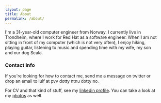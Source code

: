 ```yaml
---
layout: page
title: About
permalink: /about/
---
```


I'm a 31-year-old computer engineer from Norway. I currently live in Trondheim, where I work for Red Hat as a software engineer. When I am not sitting in front of my computer (which is not very often), I enjoy hiking, playing guitar, listening to music and spending time with my wife, my son and our dog Scala.

### Contact info
If you're looking for how to contact me, send me a message on twitter or drop an email to lulf at pvv dotty ntnu dotty no.

For CV and that kind of stuff, see my [linkedin
profile](http://www.linkedin.com/pub/ulf-lilleengen/4b/38/aab). You can take a
look at my [photos](http://www.flickr.com/photos/lulf) as well.
